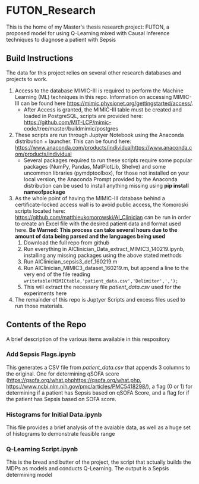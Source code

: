 # FUTON_Research
This is the home of my Master's thesis research project: FUTON, a proposed model for using Q-Learning mixed with Causal Inference techniques to diagnose a patient with Sepsis

## Build Instructions

The data for this project relies on several other research databases and projects to work.

1. Access to the database MIMIC-III is required to perform the Machine Learning (ML) techniques in this repo. Information on accessing MIMIC-III can be found here https://mimic.physionet.org/gettingstarted/access/.
    * After Access is granted, the MIMIC-III table must be created and loaded in PostgreSQL, scripts are provided here: https://github.com/MIT-LCP/mimic-     code/tree/master/buildmimic/postgres
2. These scripts are run through Juptyer Notebook using the Anaconda distribution + launcher. This can be found here: https://www.anaconda.com/products/individualhttps://www.anaconda.com/products/individual
    * Several packages required to run these scripts require some popular packages (NumPy, Pandas, MatPlotLib, Shelve) and some uncommon libraries (pymdptoolbox), for those not 
  installed on your local version, the Anaconda Prompt provided by the Anaconda distribution can be used to install anything missing using **pip install nameofpackage**
3. As the whole point of having the MIMIC-III database behind a certificate-locked access wall is to avoid public access, the Komoroski scripts located here: https://github.com/matthieukomorowski/AI_Clinician can be run in order to create an Excel file with the desired patient data and format used here. **Be Warned: This process can take several hours due to the amount of data being parsed and the languages being used**
    1. Download the full repo from github
    1. Run everything in AIClinician_Data_extract_MIMIC3_140219.ipynb, installing any missing packages using the above stated methods
    1. Run AIClinician_sepsis3_def_160219.m
    1. Run AIClinician_MIMIC3_dataset_160219.m, but append a line to the very end of the file reading `writetable(MIMICtable,'patient_data.csv','Delimiter',',');`
    1. This will extract the necessary file *patient_data.csv* used for the experiments here
4. The remainder of this repo is Juptyer Scripts and excess files used to run those materials.

## Contents of the Repo
A brief description of the various items available in this respository
### Add Sepsis Flags.ipynb
This generates a CSV file from *patient_data.csv* that appends 3 columns to the original. One for determining qSOFA score (https://qsofa.org/what.phphttps://qsofa.org/what.php, https://www.ncbi.nlm.nih.gov/pmc/articles/PMC5418298/), a flag (0 or 1) for determining if a patient has Sepsis based on qSOFA Score, and a flag for if the patient has Sepsis based on SOFA score.
### Histograms for Initial Data.ipynb
This file provides a brief analysis of the avaiable data, as well as a huge set of histograms to demonstrate feasible range
### Q-Learning Script.ipynb
This is the bread and butter of the project, the script that actually builds the MDPs as models and conducts Q-Learning. The output is a Sepsis determining model

